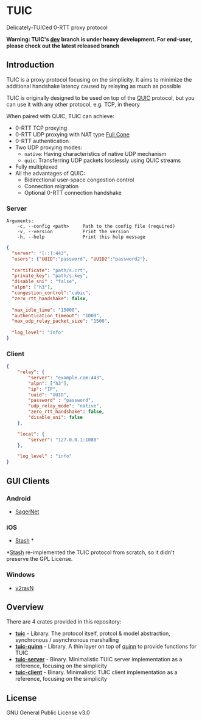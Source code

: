 # TUIC

Delicately-TUICed 0-RTT proxy protocol

**Warning: TUIC's [dev](https://github.com/EAimTY/tuic/tree/dev) branch is under heavy development. For end-user, please check out the latest released branch**

## Introduction

TUIC is a proxy protocol focusing on the simplicity. It aims to minimize the additional handshake latency caused by relaying as much as possible

TUIC is originally designed to be used on top of the [QUIC](https://en.wikipedia.org/wiki/QUIC) protocol, but you can use it with any other protocol, e.g. TCP, in theory

When paired with QUIC, TUIC can achieve:

- 0-RTT TCP proxying
- 0-RTT UDP proxying with NAT type [Full Cone](https://www.rfc-editor.org/rfc/rfc3489#section-5)
- 0-RTT authentication
- Two UDP proxying modes:
    - `native`: Having characteristics of native UDP mechanism
    - `quic`: Transferring UDP packets losslessly using QUIC streams
- Fully multiplexed
- All the advantages of QUIC:
    - Bidirectional user-space congestion control
    - Connection migration
    - Optional 0-RTT connection handshake

### Server 
```
Arguments:
    -c, --config <path>     Path to the config file (required)
    -v, --version           Print the version
    -h, --help              Print this help message
```

```json
{
  "server": "[::]:443", 
  "users": {"UUID":"password", "UUID2":"password2"},
  
  "certificate": "path/s.crt",
  "private_key": "path/s.key",
  "disable_sni" : "false",
  "alpn": ["h3"],
  "congestion_control":"cubic",
  "zero_rtt_handshake": false,
  
  "max_idle_time": "15000",
  "authentication_timeout": "1000",
  "max_udp_relay_packet_size": "1500",
 
  "log_level": "info"
}
```

### Client

```json
{
    "relay": {
        "server": "example.com:443",
        "alpn": ["h3"],
        "ip": "IP",
        "uuid": "UUID",
        "password" : "password",
        "udp_relay_mode": "native",
        "zero_rtt_handshake": false,
        "disable_sni": false
    },

    "local": {
        "server": "127.0.0.1:1080"
    },

    "log_level" : "info"
}
```

## GUI Clients

### Android

- [SagerNet](https://sagernet.org/)

### iOS

- [Stash](https://stash.ws/) *

*[Stash](https://stash.ws/) re-implemented the TUIC protocol from scratch, so it didn't preserve the GPL License.

### Windows

- [v2rayN](https://github.com/2dust/v2rayN)


## Overview

There are 4 crates provided in this repository:

- **[tuic](https://github.com/EAimTY/tuic/tree/dev/tuic)** - Library. The protocol itself, protcol & model abstraction, synchronous / asynchronous marshalling
- **[tuic-quinn](https://github.com/EAimTY/tuic/tree/dev/tuic-quinn)** - Library. A thin layer on top of [quinn](https://github.com/quinn-rs/quinn) to provide functions for TUIC
- **[tuic-server](https://github.com/EAimTY/tuic/tree/dev/tuic-server)** - Binary. Minimalistic TUIC server implementation as a reference, focusing on the simplicity
- **[tuic-client](https://github.com/EAimTY/tuic/tree/dev/tuic-client)** - Binary. Minimalistic TUIC client implementation as a reference, focusing on the simplicity

## License

GNU General Public License v3.0
